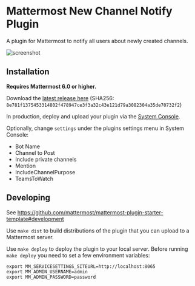 # Mattermost New Channel Notify Plugin

A plugin for Mattermost to notify all users about newly created channels.

![screenshot](https://i.imgur.com/SII7ZEi.png)

## Installation

__Requires Mattermost 6.0 or higher.__

Download the [latest release here](https://gitlab.com/thepill/mattermost-plugin-newchannelnotify/uploads/82bbcab1589d1997d5aca02ee8fcba2c/mattermost-plugin-newchannelnotify-0.11.0.tar.gz) (SHA256: `8e781f1375453314802f478947ce3f3a32c43e121d79a3082304a35de70732f2`)

In production, deploy and upload your plugin via the [System Console](https://about.mattermost.com/default-plugin-uploads).

Optionally, change `settings` under the plugins settings menu in System Console:
- Bot Name
- Channel to Post
- Include private channels
- Mention
- IncludeChannelPurpose
- TeamsToWatch

## Developing 

See https://github.com/mattermost/mattermost-plugin-starter-template#development

Use `make dist` to build distributions of the plugin that you can upload to a Mattermost server.

Use `make deploy` to deploy the plugin to your local server. Before running `make deploy` you need to set a few environment variables:

```
export MM_SERVICESETTINGS_SITEURL=http://localhost:8065
export MM_ADMIN_USERNAME=admin
export MM_ADMIN_PASSWORD=password
```
